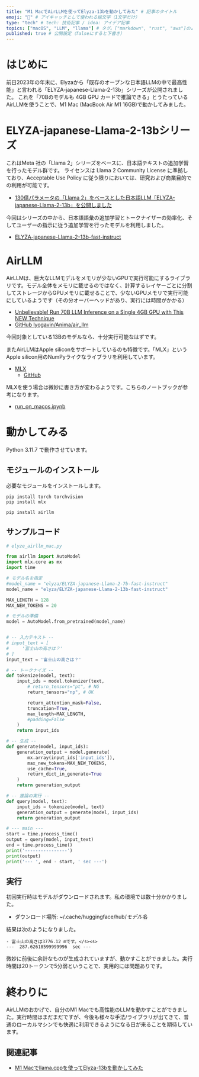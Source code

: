 ```yaml
---
title: "M1 MacでAirLLMを使ってElyza-13bを動かしてみた" # 記事のタイトル
emoji: "🦙" # アイキャッチとして使われる絵文字（1文字だけ）
type: "tech" # tech: 技術記事 / idea: アイデア記事
topics: ["macOS", "LLM", "llama"] # タグ。["markdown", "rust", "aws"]のように指定する
published: true # 公開設定（falseにすると下書き）
---
```


# はじめに

前日2023年の年末に、Elyzaから「既存のオープンな日本語LLMの中で最高性能」と言われる「ELYZA-japanese-Llama-2-13b」シリーズが公開されました。
これを「70Bのモデルも 4GB GPU カードで推論できる」とうたっているAirLLMを使うことで、M1 Mac (MacBook Air M1 16GB)で動かしてみました。

# ELYZA-japanese-Llama-2-13bシリーズ

これはMeta 社の「Llama 2」シリーズをベースに、日本語テキストの追加学習を行ったモデル群です。
ライセンスは Llama 2 Community License に準拠しており、Acceptable Use Policy に従う限りにおいては、研究および商業目的での利用が可能です。

- [130億パラメータの「Llama 2」をベースとした日本語LLM「ELYZA-japanese-Llama-2-13b」を公開しました](https://note.com/elyza/n/n5d42686b60b7)

今回はシリーズの中から、日本語語彙の追加学習とトークナイザーの効率化、そしてユーザーの指示に従う追加学習を行ったモデルを利用しました。

- [ELYZA-japanese-Llama-2-13b-fast-instruct](https://huggingface.co/elyza/ELYZA-japanese-Llama-2-13b-fast-instruct)

# AirLLM

AirLLMは、巨大なLLMモデルをメモリが少ないGPUで実行可能にするライブラリです。モデル全体をメモリに載せるのではなく、計算するレイヤーごとに分割してストレージからGPUメモリに載せることで、少ないGPUメモリで実行可能にしているようです（その分オーバーヘッドがあり、実行には時間がかかる）

- [Unbelievable! Run 70B LLM Inference on a Single 4GB GPU with This NEW Technique](https://ai.gopubby.com/unbelievable-run-70b-llm-inference-on-a-single-4gb-gpu-with-this-new-technique-93e2057c7eeb)
- [GitHub lyogavin/Anima/air_llm](https://github.com/lyogavin/Anima/tree/main/air_llm)

今回対象としている13Bのモデルなら、十分実行可能なはずです。

またAirLLMはApple siliconをサポートしているのも特徴です。「MLX」というApple silicon用のNumPyライクなライブラリを利用しています。

- [MLX](https://ml-explore.github.io/mlx/build/html/index.html)
  - [GitHub](https://github.com/ml-explore/mlx)

MLXを使う場合は微妙に書き方が変わるようです。こちらのノートブックが参考になります。

- [run_on_macos.ipynb](https://github.com/lyogavin/Anima/blob/main/air_llm/examples/run_on_macos.ipynb)

# 動かしてみる

Python 3.11.7 で動作させています。

## モジュールのインストール

必要なモジュールをインストールします。

```
pip install torch torchvision
pip install mlx

pip install airllm
```

## サンプルコード

```py
# elyze_airllm_mac.py

from airllm import AutoModel
import mlx.core as mx
import time

# モデル名を指定
#model_name = "elyza/ELYZA-japanese-Llama-2-7b-fast-instruct"
model_name = "elyza/ELYZA-japanese-Llama-2-13b-fast-instruct"

MAX_LENGTH = 128
MAX_NEW_TOKENS = 20

# モデルの準備
model = AutoModel.from_pretrained(model_name)


# -- 入力テキスト --
# input_text = [
#     '富士山の高さは？'
# ]
input_text = '富士山の高さは？'

# -- トークナイズ --
def tokenize(model, text):
    input_ids = model.tokenizer(text,
        # return_tensors="pt", # NG
        return_tensors="np", # OK

        return_attention_mask=False,
        truncation=True,
        max_length=MAX_LENGTH,
        #padding=False
    )
    return input_ids

# -- 生成 --
def generate(model, input_ids):
    generation_output = model.generate(
        mx.array(input_ids['input_ids']),
        max_new_tokens=MAX_NEW_TOKENS,
        use_cache=True,
        return_dict_in_generate=True
    )
    return generation_output

# -- 推論の実行 --
def query(model, text):
    input_ids = tokenize(model, text)
    generation_output = generate(model, input_ids)
    return generation_output

# --- main ---
start = time.process_time()
output = query(model, input_text)
end = time.process_time()
print('----------------')
print(output)
print('--- ', end - start, ' sec ---')

```

## 実行

初回実行時はモデルがダウンロードされます。私の環境では数十分かかりました。

- ダウンロード場所: ~/.cache/huggingface/hub/_モデル名_

結果は次のようになりました。

```
- 富士山の高さは3776.12 mです。</s><s>
---  287.62618599999996  sec ---
```

微妙に前後に余計なものが生成されていますが、動かすことができました。実行時間は20トークンで5分弱ということで、実用的には問題ありです。

#  終わりに

AirLLMのおかげで、自分のM1 Macでも高性能のLLMを動かすことができました。実行時間はまだまだですが、今後も様々な手法/ライブラリが出てきて、普通のローカルマシンでも快適に利用できるようになる日が来ることを期待しています。

## 関連記事

- [M1 Macでllama.cppを使ってElyza-13bを動かしてみた](https://zenn.dev/mganeko/articles/llamacpp-elyza-mac)
